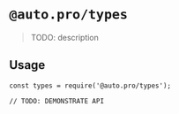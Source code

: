 # `@auto.pro/types`

> TODO: description

## Usage

```
const types = require('@auto.pro/types');

// TODO: DEMONSTRATE API
```
